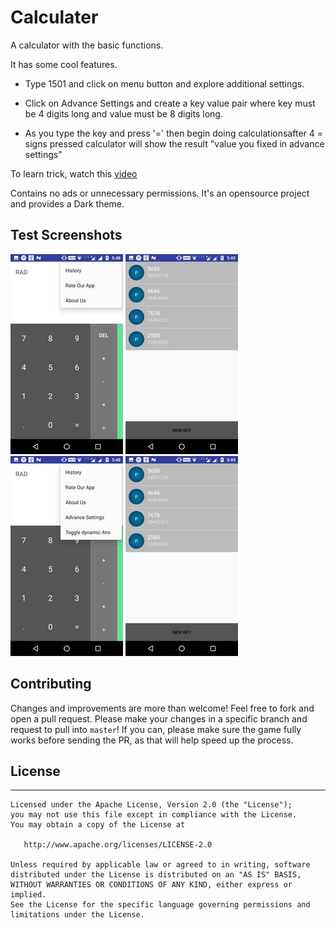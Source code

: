 # Calculater

A calculator with the basic functions.

It has some cool features.

- Type 1501 and click on menu button and explore additional settings.

- Click on Advance Settings and create a key value pair where key must be 4 digits long and value must be 8 digits long.

- As you type the key and press '=' then begin doing calculationsafter 4 = signs pressed calculator will show the result "value you fixed in advance settings"

To learn trick, watch this [video](https://www.youtube.com/watch?v=hNkF7I1K8oo)

Contains no ads or unnecessary permissions. It's an opensource project and provides a Dark theme.

## Test Screenshots

![normal_menu](screenshots/normal_menu.jpeg) ![cheat_code](screenshots/cheat_code.jpeg?raw=true) ![secret_menu](screenshots/secret_menu.jpeg?raw==true) ![keys](screenshots/keys.jpeg?raw==true)

## Contributing
Changes and improvements are more than welcome! Feel free to fork and open a pull request. Please make your changes in a specific branch and request to pull into `master`! If you can, please make sure the game fully works before sending the PR, as that will help speed up the process.

## License
-------
    
    Licensed under the Apache License, Version 2.0 (the "License");
    you may not use this file except in compliance with the License.
    You may obtain a copy of the License at
    
       http://www.apache.org/licenses/LICENSE-2.0
    
    Unless required by applicable law or agreed to in writing, software
    distributed under the License is distributed on an "AS IS" BASIS,
    WITHOUT WARRANTIES OR CONDITIONS OF ANY KIND, either express or implied.
    See the License for the specific language governing permissions and
    limitations under the License.
